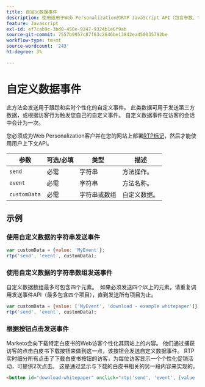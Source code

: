 ```yaml
---
title: 自定义数据事件
description: 使用适用于Web Personalization的RTP JavaScript API（包含参数、字符串或数组数据，最多四项）发送自定义事件，以及基于点击的触发器。
feature: Javascript
exl-id: ef7cab9c-3bd0-450e-9247-9324b1e6f9ab
source-git-commit: 7557b9957c87f63c2646be13842ea450035792be
workflow-type: tm+mt
source-wordcount: '243'
ht-degree: 3%

---
```


# 自定义数据事件

此方法会发送用于跟踪和实时个性化的自定义事件。 此类数据可用于发送第三方数据，或根据访客行为触发您自己的自定义事件。 自定义数据事件在访客的会话中会计为一次。

您必须成为Web Personalization客户并在您的网站上部署[RTP标记](https://experienceleague.adobe.com/zh-hans/docs/marketo/using/product-docs/web-personalization/rtp-tag-implementation/deploy-the-rtp-javascript)，然后才能使用用户上下文API。

| 参数 | 可选/必填 | 类型 | 描述 |
|---|---|---|---|
| `send` | 必需 | 字符串 | 方法操作。 |
| `event` | 必需 | 字符串 | 方法名称。 |
| `customData` | 必需 | 字符串或数组 | 自定义数据。 |

## 示例

### 使用自定义数据的字符串发送事件

```javascript
var customData = {value: 'MyEvent'};
rtp('send', 'event', customData);
```

### 使用自定义数据的字符串数组发送事件

自定义数据数组最多可包含四个元素。  如果必须发送四个以上的元素，请重复调用发送事件API（最多包含四个项目），直到发送所有项目为止。

```javascript
var customData = {value: ['MyEvent', 'download - example whitepaper']};
rtp('send', 'event', customData);
```

### 根据按钮点击发送事件

Marketo会向下载特定白皮书的Web访客个性化其网站上的内容。 他们通过捕获访客的点击白皮书下载按钮来做到这一点，该按钮会发送自定义数据事件。 RTP实时细分所有点击了下载白皮书按钮的访客，为每位访客显示一个个性化促销活动，可提供2次点击。 这是通过显示与下载的白皮书相关的另一段内容来实现的。

```html
<button id="download-whitepaper" onclick="rtp('send', 'event', {value :'download - example whitepaper'})">Download</button>
```
